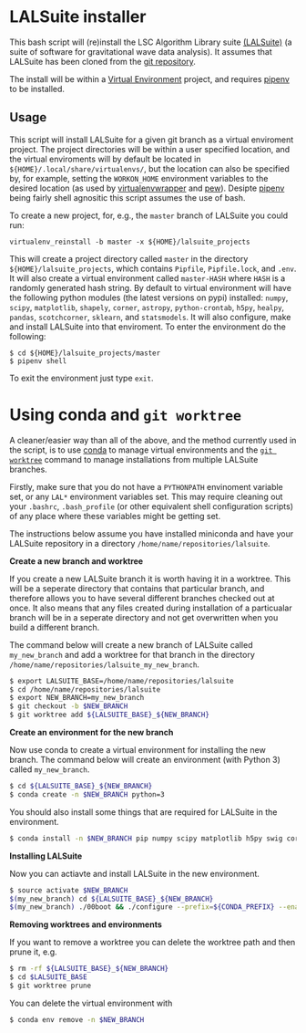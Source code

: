 # LALSuite installer

This bash script will (re)install the LSC Algorithm Library suite [(LALSuite)](https://wiki.ligo.org/DASWG/LALSuite)
(a suite of software for gravitational wave data analysis). It assumes that LALSuite has been
cloned from the [git repository](https://wiki.ligo.org/DASWG/LALSuite#Git_Repository).

The install will be within a [Virtual Environment](http://virtualenv.readthedocs.org/en/latest/index.html) project,
and requires [pipenv](https://docs.pipenv.org/index.html) to be installed.

## Usage

This script will install LALSuite for a given git branch as a virtual enviroment project. The project directories
will be within a user specified location, and the virtual enviroments will by default be located in 
`${HOME}/.local/share/virtualenvs/`, but the location can also be specified by, for example, setting the
`WORKON_HOME` environment variables to the desired location (as used by
[virtualenvwrapper](http://virtualenvwrapper.readthedocs.io/en/latest/) and [pew](https://github.com/berdario/pew)).
Desipte [pipenv](https://docs.pipenv.org/index.html) being fairly shell agnositic this script assumes the use of bash.

To create a new project, for, e.g., the `master` branch of LALSuite you could run:

    virtualenv_reinstall -b master -x ${HOME}/lalsuite_projects

This will create a project directory called `master` in the directory `${HOME}/lalsuite_projects`, which contains
`Pipfile`,  `Pipfile.lock`, and `.env`. It will also create a virtual environment called `master-HASH`
where `HASH` is a randomly generated hash string. By default to virtual environment will have the following python modules
(the latest versions on pypi)
installed: `numpy`, `scipy`, `matplotlib`, `shapely`, `corner`, `astropy`, `python-crontab`, `h5py`, `healpy`, `pandas`,
`scotchcorner`, `sklearn`, and `statsmodels`. It will also configure, make and install LALSuite into that enviroment.
To enter the environment do the following:

    $ cd ${HOME}/lalsuite_projects/master
    $ pipenv shell

To exit the environment just type `exit`.

# Using conda and `git worktree`

A cleaner/easier way than all of the above, and the method currently used in the script, is to use [conda](https://conda.io/docs/) to manage virtual
environments and the [`git worktree`](https://git-scm.com/docs/git-worktree) command to manage installations from multiple LALSuite branches.

Firstly, make sure that you do not have a `PYTHONPATH` envinoment variable set, or any `LAL*` environment variables set.
This may require cleaning out your `.bashrc`, `.bash_profile` (or other equivalent shell configuration scripts) of any place
where these variables might be getting set.

The instructions below assume you have installed miniconda and have your LALSuite repository in a directory `/home/name/repositories/lalsuite`.

**Create a new branch and worktree**

If you create a new LALSuite branch it is worth having it in a worktree. This will be a seperate directory that contains that
particular branch, and therefore allows you to have several different branches checked out at once. It also means that any
files created during installation of a particualar branch will be in a seperate directory and not get overwritten when you
build a different branch.

The command below will create a new branch of LALSuite called `my_new_branch` and add a worktree for that branch in the
directory `/home/name/repositories/lalsuite_my_new_branch`.

```bash
$ export LALSUITE_BASE=/home/name/repositories/lalsuite
$ cd /home/name/repositories/lalsuite
$ export NEW_BRANCH=my_new_branch
$ git checkout -b $NEW_BRANCH
$ git worktree add ${LALSUITE_BASE}_${NEW_BRANCH}
```

**Create an environment for the new branch**

Now use conda to create a virtual environment for installing the new branch. The command below will create an environment
(with Python 3) called `my_new_branch`.

```bash
$ cd ${LALSUITE_BASE}_${NEW_BRANCH}
$ conda create -n $NEW_BRANCH python=3
```

You should also install some things that are required for LALSuite in the environment.

```bash
$ conda install -n $NEW_BRANCH pip numpy scipy matplotlib h5py swig corner astropy
```

**Installing LALSuite**

Now you can actiavte and install LALSuite in the new environment.

```bash
$ source activate $NEW_BRANCH
$(my_new_branch) cd ${LALSUITE_BASE}_${NEW_BRANCH}
$(my_new_branch) ./00boot && ./configure --prefix=${CONDA_PREFIX} --enable-swig-python && make install -j3
```

**Removing worktrees and environments**

If you want to remove a worktree you can delete the worktree path and then prune it, e.g.

```bash
$ rm -rf ${LALSUITE_BASE}_${NEW_BRANCH}
$ cd $LALSUITE_BASE
$ git worktree prune
```

You can delete the virtual environment with

```bash
$ conda env remove -n $NEW_BRANCH
```
